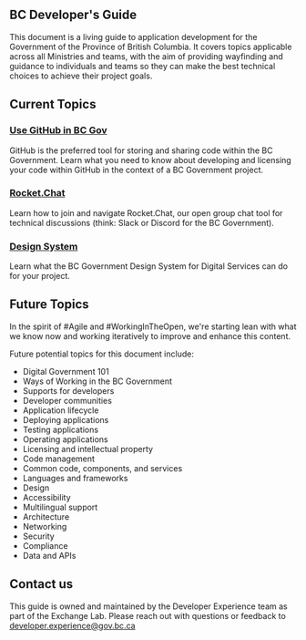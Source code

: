 ## BC Developer's Guide

This document is a living guide to application development for the Government of the Province of British Columbia. It covers topics applicable across all Ministries and teams, with the aim of providing wayfinding and guidance to individuals and teams so they can make the best technical choices to achieve their project goals. 

## Current Topics

### [Use GitHub in BC Gov](./use-github-in-bcgov/bc-government-organizations-in-github/)

GitHub is the preferred tool for storing and sharing code within the BC Government. Learn what you need to know about developing and licensing your code within GitHub in the context of a BC Government project. 

### [Rocket.Chat](./rocketchat/steps-to-join-rocketchat/)

Learn how to join and navigate Rocket.Chat, our open group chat tool for technical discussions (think: Slack or Discord for the BC Government). 

### [Design System](./design-system/about-the-design-system/)

Learn what the BC Government Design System for Digital Services can do for your project.

## Future Topics

In the spirit of #Agile and #WorkingInTheOpen, we're starting lean with what we know now and working iteratively to improve and enhance this content. 

Future potential topics for this document include:

- Digital Government 101
- Ways of Working in the BC Government
- Supports for developers
- Developer communities
- Application lifecycle
- Deploying applications
- Testing applications
- Operating applications
- Licensing and intellectual property
- Code management
- Common code, components, and services
- Languages and frameworks
- Design
- Accessibility
- Multilingual support
- Architecture
- Networking
- Security
- Compliance
- Data and APIs

## Contact us

This guide is owned and maintained by the Developer Experience team as part of the Exchange Lab. Please reach out with questions or feedback to [developer.experience@gov.bc.ca](mailto:developer.experience@gov.bc.ca)

